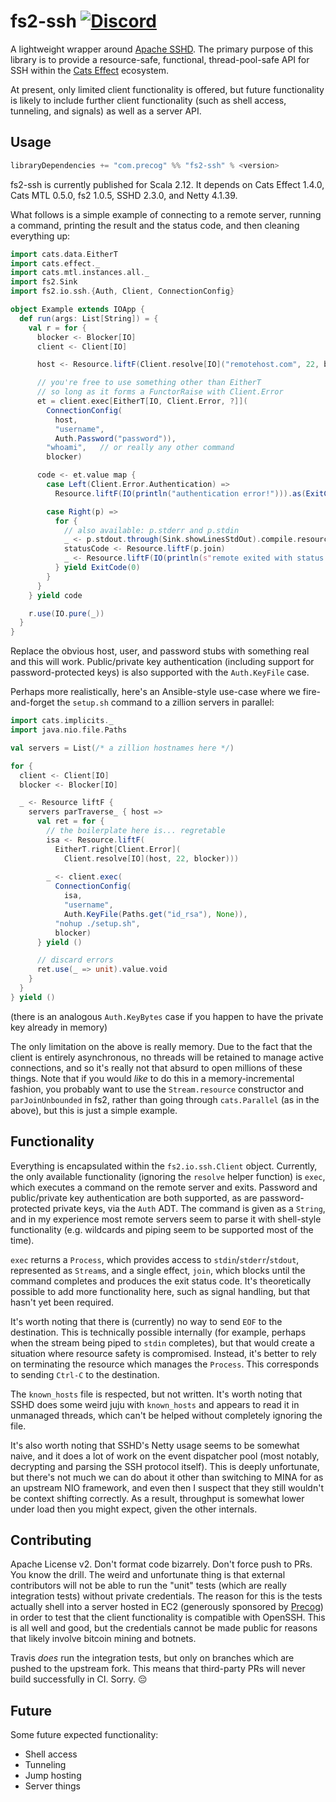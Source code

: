 # fs2-ssh [![Discord](https://img.shields.io/discord/373302030460125185.svg?logo=discord)](https://discord.gg/QNjwCg6)

A lightweight wrapper around [Apache SSHD](https://mina.apache.org/sshd-project/). The primary purpose of this library is to provide a resource-safe, functional, thread-pool-safe API for SSH within the [Cats Effect](https://github.com/typelevel/cats-effect) ecosystem.

At present, only limited client functionality is offered, but future functionality is likely to include further client functionality (such as shell access, tunneling, and signals) as well as a server API.

## Usage

```sbt
libraryDependencies += "com.precog" %% "fs2-ssh" % <version>
```

fs2-ssh is currently published for Scala 2.12. It depends on Cats Effect 1.4.0, Cats MTL 0.5.0, fs2 1.0.5, SSHD 2.3.0, and Netty 4.1.39.

What follows is a simple example of connecting to a remote server, running a command, printing the result and the status code, and then cleaning everything up:

```scala
import cats.data.EitherT
import cats.effect._
import cats.mtl.instances.all._
import fs2.Sink
import fs2.io.ssh.{Auth, Client, ConnectionConfig}

object Example extends IOApp {
  def run(args: List[String]) = {
    val r = for {
      blocker <- Blocker[IO]
      client <- Client[IO]

      host <- Resource.liftF(Client.resolve[IO]("remotehost.com", 22, blocker))

      // you're free to use something other than EitherT
      // so long as it forms a FunctorRaise with Client.Error
      et = client.exec[EitherT[IO, Client.Error, ?]](
        ConnectionConfig(
          host,
          "username",
          Auth.Password("password")),
        "whoami",   // or really any other command
        blocker)

      code <- et.value map {
        case Left(Client.Error.Authentication) => 
          Resource.liftF(IO(println("authentication error!"))).as(ExitCode(-1))

        case Right(p) => 
          for {
            // also available: p.stderr and p.stdin
            _ <- p.stdout.through(Sink.showLinesStdOut).compile.resource
            statusCode <- Resource.liftF(p.join)
            _ <- Resource.liftF(IO(println(s"remote exited with status $statusCode")))
          } yield ExitCode(0)
        }
      }
    } yield code

    r.use(IO.pure(_))
  }
}
```

Replace the obvious host, user, and password stubs with something real and this will work. Public/private key authentication (including support for password-protected keys) is also supported with the `Auth.KeyFile` case.

Perhaps more realistically, here's an Ansible-style use-case where we fire-and-forget the `setup.sh` command to a zillion servers in parallel:

```scala
import cats.implicits._
import java.nio.file.Paths

val servers = List(/* a zillion hostnames here */)

for {
  client <- Client[IO]
  blocker <- Blocker[IO]

  _ <- Resource liftF {
    servers parTraverse_ { host =>
      val ret = for {
        // the boilerplate here is... regretable
        isa <- Resource.liftF(
          EitherT.right[Client.Error](
            Client.resolve[IO](host, 22, blocker)))
        
        _ <- client.exec(
          ConnectionConfig(
            isa,
            "username",
            Auth.KeyFile(Paths.get("id_rsa"), None)),
          "nohup ./setup.sh",
          blocker)
      } yield ()

      // discard errors
      ret.use(_ => unit).value.void
    }
  }
} yield ()
```

(there is an analogous `Auth.KeyBytes` case if you happen to have the private key already in memory)

The only limitation on the above is really memory. Due to the fact that the client is entirely asynchronous, no threads will be retained to manage active connections, and so it's really not that absurd to open millions of these things. Note that if you would *like* to do this in a memory-incremental fashion, you probably want to use the `Stream.resource` constructor and `parJoinUnbounded` in fs2, rather than going through `cats.Parallel` (as in the above), but this is just a simple example.

## Functionality

Everything is encapsulated within the `fs2.io.ssh.Client` object. Currently, the only available functionality (ignoring the `resolve` helper function) is `exec`, which executes a command on the remote server and exits. Password and public/private key authentication are both supported, as are password-protected private keys, via the `Auth` ADT. The command is given as a `String`, and in my experience most remote servers seem to parse it with shell-style functionality (e.g. wildcards and piping seem to be supported most of the time).

`exec` returns a `Process`, which provides access to `stdin`/`stderr`/`stdout`, represented as `Stream`s, and a single effect, `join`, which blocks until the command completes and produces the exit status code. It's theoretically possible to add more functionality here, such as signal handling, but that hasn't yet been required.

It's worth noting that there is (currently) no way to send `EOF` to the destination. This is technically possible internally (for example, perhaps when the stream being piped to `stdin` completes), but that would create a situation where resource safety is compromised. Instead, it's better to rely on terminating the resource which manages the `Process`. This corresponds to sending `Ctrl-C` to the destination.

The `known_hosts` file is respected, but not written. It's worth noting that SSHD does some weird juju with `known_hosts` and appears to read it in unmanaged threads, which can't be helped without completely ignoring the file.

It's also worth noting that SSHD's Netty usage seems to be somewhat naive, and it does a lot of work on the event dispatcher pool (most notably, decrypting and parsing the SSH protocol itself). This is deeply unfortunate, but there's not much we can do about it other than switching to MINA for as an upstream NIO framework, and even then I suspect that they still wouldn't be context shifting correctly. As a result, throughput is somewhat lower under load then you might expect, given the other internals.

## Contributing

Apache License v2. Don't format code bizarrely. Don't force push to PRs. You know the drill. The weird and unfortunate thing is that external contributors will not be able to run the "unit" tests (which are really integration tests) without private credentials. The reason for this is the tests actually shell into a server hosted in EC2 (generously sponsored by [Precog](https://github.com/precog)) in order to test that the client functionality is compatible with OpenSSH. This is all well and good, but the credentials cannot be made public for reasons that likely involve bitcoin mining and botnets.

Travis *does* run the integration tests, but only on branches which are pushed to the upstream fork. This means that third-party PRs will never build successfully in CI. Sorry. 😔

## Future

Some future expected functionality:

- Shell access
- Tunneling
- Jump hosting
- Server things

